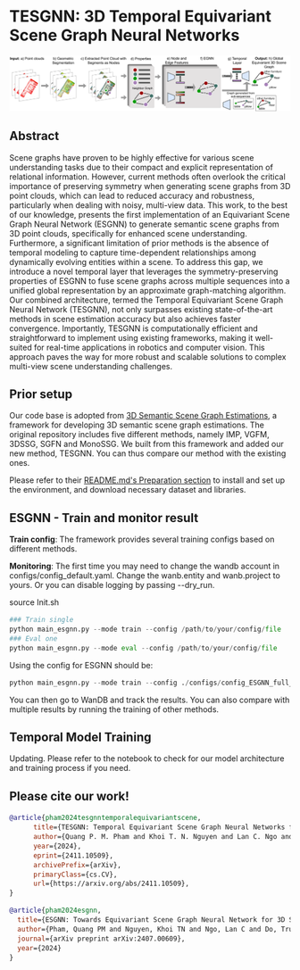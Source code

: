 # TESGNN: 3D Temporal Equivariant Scene Graph Neural Networks

![Overall-Architecture](overall_V3.png)

## Abstract

Scene graphs have proven to be highly effective for various scene understanding tasks due to their compact and explicit representation of relational information. However, current methods often overlook the critical importance of preserving symmetry when generating scene graphs from 3D point clouds, which can lead to reduced accuracy and robustness, particularly when dealing with noisy, multi-view data. This work, to the best of our knowledge, presents the first implementation of an Equivariant Scene Graph Neural Network (ESGNN) to generate semantic scene graphs from 3D point clouds, specifically for enhanced scene understanding. Furthermore, a significant limitation of prior methods is the absence of temporal modeling to capture time-dependent relationships among dynamically evolving entities within a scene. To address this gap, we introduce a novel temporal layer that leverages the symmetry-preserving properties of ESGNN to fuse scene graphs across multiple sequences into a unified global representation by an approximate graph-matching algorithm. Our combined architecture, termed the Temporal Equivariant Scene Graph Neural Network (TESGNN), not only surpasses existing state-of-the-art methods in scene estimation accuracy but also achieves faster convergence. Importantly, TESGNN is computationally efficient and straightforward to implement using existing frameworks, making it well-suited for real-time applications in robotics and computer vision. This approach paves the way for more robust and scalable solutions to complex multi-view scene understanding challenges.

## Prior setup

Our code base is adopted from [3D Semantic Scene Graph Estimations](https://github.com/ShunChengWu/3DSSG), a framework for developing 3D semantic scene graph estimations. The original repository includes five different methods, namely IMP, VGFM, 3DSSG, SGFN and MonoSSG. We built from this framework and added our new method, TESGNN. You can thus compare our method with the existing ones. 

Please refer to their [README.md's Preparation section](https://github.com/ShunChengWu/3DSSG?tab=readme-ov-file#preparation) to install and set up the environment, and download necessary dataset and libraries.

## ESGNN - Train and monitor result

**Train config**: The framework provides several training configs based on different methods. 

**Monitoring**: The first time you may need to change the wandb account in configs/config_default.yaml. Change the wanb.entity and wanb.project to yours. Or you can disable logging by passing --dry_run.

source Init.sh

```python
### Train single
python main_esgnn.py --mode train --config /path/to/your/config/file
### Eval one
python main_esgnn.py --mode eval --config /path/to/your/config/file
```

Using the config for ESGNN should be:
```python
python main_esgnn.py --mode train --config ./configs/config_ESGNN_full_l20.yaml
```

You can then go to WanDB and track the results. You can also compare with multiple results by running the training of other methods.

## Temporal Model Training

Updating. Please refer to the notebook to check for our model architecture and training process if you need.

## Please cite our work!

```bibtex
@article{pham2024tesgnntemporalequivariantscene,
      title={TESGNN: Temporal Equivariant Scene Graph Neural Networks for Efficient and Robust Multi-View 3D Scene Understanding}, 
      author={Quang P. M. Pham and Khoi T. N. Nguyen and Lan C. Ngo and Dezhen Song and Truong Do and Truong Son Hy},
      year={2024},
      eprint={2411.10509},
      archivePrefix={arXiv},
      primaryClass={cs.CV},
      url={https://arxiv.org/abs/2411.10509}, 
}
```

```bibtex
@article{pham2024esgnn,
  title={ESGNN: Towards Equivariant Scene Graph Neural Network for 3D Scene Understanding},
  author={Pham, Quang PM and Nguyen, Khoi TN and Ngo, Lan C and Do, Truong and Hy, Truong Son},
  journal={arXiv preprint arXiv:2407.00609},
  year={2024}
}
```
